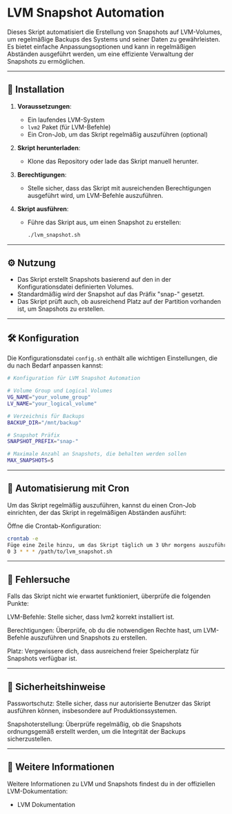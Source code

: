 # LVM Snapshot Automation

Dieses Skript automatisiert die Erstellung von Snapshots auf LVM-Volumes, um regelmäßige Backups des Systems und seiner Daten zu gewährleisten. Es bietet einfache Anpassungsoptionen und kann in regelmäßigen Abständen ausgeführt werden, um eine effiziente Verwaltung der Snapshots zu ermöglichen.

---

## 📂 Installation

1. **Voraussetzungen**:
   - Ein laufendes LVM-System
   - `lvm2` Paket (für LVM-Befehle)
   - Ein Cron-Job, um das Skript regelmäßig auszuführen (optional)

2. **Skript herunterladen**:
   - Klone das Repository oder lade das Skript manuell herunter.

3. **Berechtigungen**:
   - Stelle sicher, dass das Skript mit ausreichenden Berechtigungen ausgeführt wird, um LVM-Befehle auszuführen.

4. **Skript ausführen**:
   - Führe das Skript aus, um einen Snapshot zu erstellen:
     ```bash
     ./lvm_snapshot.sh
     ```
---

## ⚙️ Nutzung

- Das Skript erstellt Snapshots basierend auf den in der Konfigurationsdatei definierten Volumes.
- Standardmäßig wird der Snapshot auf das Präfix "snap-" gesetzt.
- Das Skript prüft auch, ob ausreichend Platz auf der Partition vorhanden ist, um Snapshots zu erstellen.

---

## 🛠️ Konfiguration

Die Konfigurationsdatei `config.sh` enthält alle wichtigen Einstellungen, die du nach Bedarf anpassen kannst:

```bash
# Konfiguration für LVM Snapshot Automation

# Volume Group und Logical Volumes
VG_NAME="your_volume_group"
LV_NAME="your_logical_volume"

# Verzeichnis für Backups
BACKUP_DIR="/mnt/backup"

# Snapshot Präfix
SNAPSHOT_PREFIX="snap-"

# Maximale Anzahl an Snapshots, die behalten werden sollen
MAX_SNAPSHOTS=5

```
---

## 📅 Automatisierung mit Cron

Um das Skript regelmäßig auszuführen, kannst du einen Cron-Job einrichten, der das Skript in regelmäßigen Abständen ausführt:

Öffne die Crontab-Konfiguration:

```bash
crontab -e
Füge eine Zeile hinzu, um das Skript täglich um 3 Uhr morgens auszuführen:
0 3 * * * /path/to/lvm_snapshot.sh

``` 

---

## 💬 Fehlersuche

Falls das Skript nicht wie erwartet funktioniert, überprüfe die folgenden Punkte:

LVM-Befehle: Stelle sicher, dass lvm2 korrekt installiert ist.

Berechtigungen: Überprüfe, ob du die notwendigen Rechte hast, um LVM-Befehle auszuführen und Snapshots zu erstellen.

Platz: Vergewissere dich, dass ausreichend freier Speicherplatz für Snapshots verfügbar ist.

---

## 🔐 Sicherheitshinweise

Passwortschutz: Stelle sicher, dass nur autorisierte Benutzer das Skript ausführen können, insbesondere auf Produktionssystemen.

Snapshoterstellung: Überprüfe regelmäßig, ob die Snapshots ordnungsgemäß erstellt werden, um die Integrität der Backups sicherzustellen.

---

## 🔗 Weitere Informationen

Weitere Informationen zu LVM und Snapshots findest du in der offiziellen LVM-Dokumentation:

* LVM Dokumentation